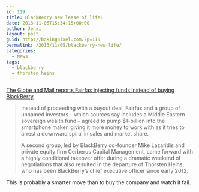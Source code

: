 ```yaml
---
id: 119
title: BlackBerry new lease of life?
date: 2013-11-05T15:34:15+00:00
author: Jenxi
layout: post
guid: http://bakingpixel.com/?p=119
permalink: /2013/11/05/blackberry-new-life/
categories:
  - News
tags:
  - blackberry
  - thorsten heins
---
```

[The Globe and Mail reports Fairfax injecting funds instead of buying BlackBerry](http://www.theglobeandmail.com/report-on-business/blackberry-fairfax-deal-dies-thorsten-heins-out/article15240310/)

> Instead of proceeding with a buyout deal, Fairfax and a group of unnamed investors – which sources say includes a Middle Eastern sovereign wealth fund – agreed to pump $1-billion into the smartphone maker, giving it more money to work with as it tries to arrest a downward spiral in sales and market share.
> 
> A second group, led by BlackBerry co-founder Mike Lazaridis and private equity firm Cerberus Capital Management, came forward with a highly conditional takeover offer during a dramatic weekend of negotiations that also resulted in the departure of Thorsten Heins, who has been BlackBerry’s chief executive officer since early 2012. 

This is probably a smarter move than to buy the company and watch it fail.